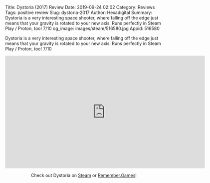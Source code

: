 Title: Dystoria (2017) Review
Date: 2019-09-24 02:02
Category: Reviews
Tags: positive review
Slug: dystoria-2017
Author: Hexadigital
Summary: Dystoria is a very interesting space shooter, where falling off the edge just means that your gravity is rotated to your new axis. Runs perfectly in Steam Play / Proton, too! 7/10
og_image: images/steam/516580.jpg
Appid: 516580

Dystoria is a very interesting space shooter, where falling off the edge just means that your gravity is rotated to your new axis. Runs perfectly in Steam Play / Proton, too! 7/10

<center><iframe src="https://www.youtube.com/embed/0XduHTOkXHs?feature=oembed" allow="accelerometer; autoplay; encrypted-media; gyroscope; picture-in-picture" width="640" height="360" frameborder="0"></iframe>

Check out Dystoria on [Steam](https://store.steampowered.com/app/516580/?curator_clanid=34633900) or [Remember.Games](https://remember.games/game/2521/)!</center>
